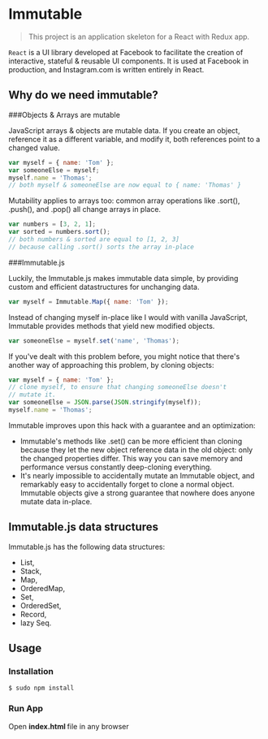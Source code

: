 # Immutable
> This project is an application skeleton for a React with Redux app.

`React` is a UI library developed at Facebook to facilitate the creation of interactive, stateful & reusable UI components. It is used at Facebook in production, and Instagram.com is written entirely in React.

## Why do we need immutable?

###Objects & Arrays are mutable

JavaScript arrays & objects are mutable data. If you create an object, reference it as a different variable, and modify it, both references point to a changed value.

```javascript
var myself = { name: 'Tom' };
var someoneElse = myself;
myself.name = 'Thomas';
// both myself & someoneElse are now equal to { name: 'Thomas' }
```

Mutability applies to arrays too: common array operations like .sort(), .push(), and .pop() all change arrays in place.

```javascript
var numbers = [3, 2, 1];
var sorted = numbers.sort();
// both numbers & sorted are equal to [1, 2, 3]
// because calling .sort() sorts the array in-place
```

###Immutable.js

Luckily, the Immutable.js makes immutable data simple, by providing custom and efficient datastructures for unchanging data.

```javascript
var myself = Immutable.Map({ name: 'Tom' });
```

Instead of changing myself in-place like I would with vanilla JavaScript, Immutable provides methods that yield new modified objects.

```javascript
var someoneElse = myself.set('name', 'Thomas');
```

If you've dealt with this problem before, you might notice that there's another way of approaching this problem, by cloning objects:

```javascript
var myself = { name: 'Tom' };
// clone myself, to ensure that changing someoneElse doesn't
// mutate it.
var someoneElse = JSON.parse(JSON.stringify(myself));
myself.name = 'Thomas';
```

Immutable improves upon this hack with a guarantee and an optimization:

* Immutable's methods like .set() can be more efficient than cloning because they let the new object reference data in the old object: only the changed properties differ. This way you can save memory and performance versus constantly deep-cloning everything.
* It's nearly impossible to accidentally mutate an Immutable object, and remarkably easy to accidentally forget to clone a normal object. Immutable objects give a strong guarantee that nowhere does anyone mutate data in-place.

## Immutable.js data structures

Immutable.js has the following data structures:

* List,
* Stack,
* Map,
* OrderedMap,
* Set,
* OrderedSet,
* Record,
* lazy Seq.

## Usage

### Installation

```
$ sudo npm install
```

### Run App

Open <b> index.html </b>file in any browser
